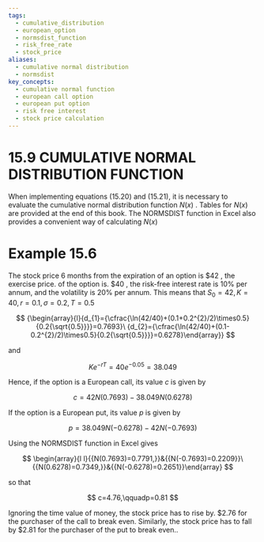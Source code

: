 ```yaml
---
tags:
  - cumulative_distribution
  - european_option
  - normsdist_function
  - risk_free_rate
  - stock_price
aliases:
  - cumulative normal distribution
  - normsdist
key_concepts:
  - cumulative normal function
  - european call option
  - european put option
  - risk free interest
  - stock price calculation
---
```


# 15.9 CUMULATIVE NORMAL DISTRIBUTION FUNCTION  

When implementing equations (15.20) and (15.21), it is necessary to evaluate the cumulative normal distribution function $N(x)$ . Tables for $N(x)$ are provided at the end of this book. The NORMSDIST function in Excel also provides a convenient way of calculating $N(x)$  

# Example 15.6  

The stock price 6 months from the expiration of an option is $\$42$ , the exercise price. of the option is. $\$40$ , the risk-free interest rate is $10\%$ per annum, and the volatility is $20\%$ per annum. This means that $S_{0}=42,K=40,r=0.1,\sigma=0.2,T=0.5$  

$$
{\begin{array}{l}{d_{1}={\cfrac{\ln(42/40)+(0.1+0.2^{2}/2)\times0.5}{0.2{\sqrt{0.5}}}}=0.7693}\ {d_{2}={\cfrac{\ln(42/40)+(0.1-0.2^{2}/2)\times0.5}{0.2{\sqrt{0.5}}}}=0.6278}\end{array}}
$$  

and  

$$
K e^{-r T}=40e^{-0.05}=38.049
$$  

Hence, if the option is a European call, its value $c$ is given by  

$$
c=42N(0.7693)-38.049N(0.6278)
$$  

If the option is a European put, its value $p$ is given by  

$$
p=38.049N(-0.6278)-42N(-0.7693)
$$  

Using the NORMSDIST function in Excel gives  

$$
\begin{array}{l l}{{N(0.7693)=0.7791,}}&{{N(-0.7693)=0.2209}}\ {{N(0.6278)=0.7349,}}&{{N(-0.6278)=0.2651}}\end{array}
$$  

so that  

$$
c=4.76,\qquadp=0.81
$$  

Ignoring the time value of money, the stock price has to rise by. $\$2.76$ for the purchaser of the call to break even. Similarly, the stock price has to fall by $\$2.81$ for the purchaser of the put to break even..  
